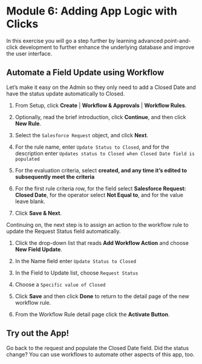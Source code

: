 # Module 6: Adding App Logic with Clicks

In this exercise you will go a step further by learning advanced point-and-click development to further enhance the underlying database and improve the user interface.

## Automate a Field Update using Workflow
Let’s make it easy on the Admin so they only need to add a Closed Date and have the status update automatically to Closed.

1. From Setup, click **Create** | **Workflow & Approvals** | **Workflow Rules**.

2. Optionally, read the brief introduction, click **Continue**, and then click **New Rule**.

3. Select the `Salesforce Request` object, and click **Next**.

4. For the rule name, enter `Update Status to Closed`, and for the description enter `Updates status to Closed when Closed Date field is populated`

5. For the evaluation criteria, select **created, and any time it’s edited to subsequently meet the criteria**

6. For the first rule criteria row, for the field select **Salesforce Request: Closed Date**, for the operator select **Not Equal to**, and for the value leave blank.

7. Click **Save & Next**.


Continuing on, the next step is to assign an action to the workflow rule to update the Request Status field automatically.

1. Click the drop-down list that reads **Add Workflow Action** and choose **New Field Update**.

2. In the Name field enter `Update Status to Closed`

3. In the Field to Update list, choose `Request Status`

4. Choose a `Specific value of Closed`

5. Click **Save** and then click **Done** to return to the detail page of the new workflow rule.

6. From the Workflow Rule detail page click the **Activate Button**.

## Try out the App!
Go back to the request and populate the Closed Date field. Did the status change? You can use workflows to automate other aspects of this app, too.
